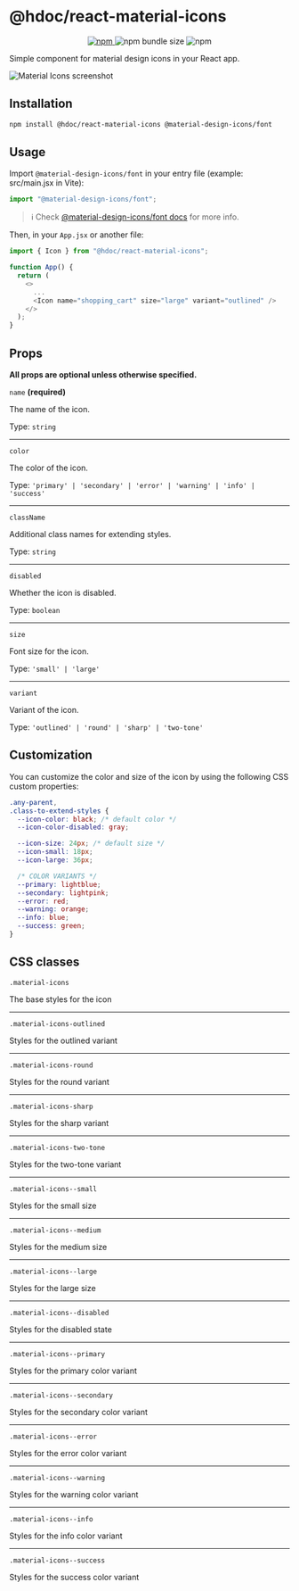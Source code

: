 # @hdoc/react-material-icons

<p align="center">
  <a href="https://www.npmjs.com/package/@hdoc/react-material-icons">
    <img alt="npm" src="https://img.shields.io/npm/v/%40hdoc%2Freact-material-icons">
  </a>
  <img alt="npm bundle size" src="https://img.shields.io/bundlephobia/minzip/%40hdoc%2Freact-material-icons">
  <img alt="npm" src="https://img.shields.io/npm/dm/%40hdoc%2Freact-material-icons">
</p>

Simple component for material design icons in your React app.

![Material Icons screenshot](https://github.com/Hdoc1509/react-components/assets/72316111/7dcb5bfd-d939-4ff8-8dec-130a5c34b8ec)

## Installation

```bash
npm install @hdoc/react-material-icons @material-design-icons/font
```

## Usage

Import `@material-design-icons/font` in your entry file (example: src/main.jsx in Vite):

```js
import "@material-design-icons/font";
```

> :information_source: Check [@material-design-icons/font docs](https://www.npmjs.com/package/@material-design-icons/font#usage) for more info.

Then, in your `App.jsx` or another file:

```js
import { Icon } from "@hdoc/react-material-icons";

function App() {
  return (
    <>
      ...
      <Icon name="shopping_cart" size="large" variant="outlined" />
    </>
  );
}
```

## Props

**All props are optional unless otherwise specified.**

`name` **(required)**

The name of the icon.

Type: `string`

---

`color`

The color of the icon.

Type: `'primary' | 'secondary' | 'error' | 'warning' | 'info' | 'success'`

---

`className`

Additional class names for extending styles.

Type: `string`

---

`disabled`

Whether the icon is disabled.

Type: `boolean`

---

`size`

Font size for the icon.

Type: `'small' | 'large'`

---

`variant`

Variant of the icon.

Type: `'outlined' | 'round' | 'sharp' | 'two-tone'`

## Customization

You can customize the color and size of the icon by using the following CSS custom properties:

```css
.any-parent,
.class-to-extend-styles {
  --icon-color: black; /* default color */
  --icon-color-disabled: gray;

  --icon-size: 24px; /* default size */
  --icon-small: 18px;
  --icon-large: 36px;

  /* COLOR VARIANTS */
  --primary: lightblue;
  --secondary: lightpink;
  --error: red;
  --warning: orange;
  --info: blue;
  --success: green;
}
```

## CSS classes

`.material-icons`

The base styles for the icon

---

`.material-icons-outlined`

Styles for the outlined variant

---

`.material-icons-round`

Styles for the round variant

---

`.material-icons-sharp`

Styles for the sharp variant

---

`.material-icons-two-tone`

Styles for the two-tone variant

---

`.material-icons--small`

Styles for the small size

---

`.material-icons--medium`

Styles for the medium size

---

`.material-icons--large`

Styles for the large size

---

`.material-icons--disabled`

Styles for the disabled state

---

`.material-icons--primary`

Styles for the primary color variant

---

`.material-icons--secondary`

Styles for the secondary color variant

---

`.material-icons--error`

Styles for the error color variant

---

`.material-icons--warning`

Styles for the warning color variant

---

`.material-icons--info`

Styles for the info color variant

---

`.material-icons--success`

Styles for the success color variant
